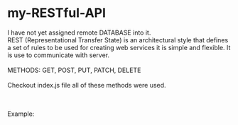 # my-RESTful-API 
I have not yet assigned remote DATABASE into it.<br />
REST (Representational Transfer State) is an architectural style that defines a set of rules to be used for creating web services it is simple and flexible. It is use to communicate with server. <br />
<br />
METHODS: GET, POST, PUT, PATCH, DELETE <br /><br />
Checkout index.js file all of these methods were used.

<br /><br />Example:<br /><br />
